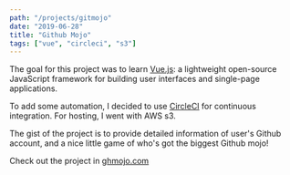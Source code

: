```yaml
---
path: "/projects/gitmojo"
date: "2019-06-28"
title: "Github Mojo"
tags: ["vue", "circleci", "s3"]
---
```


The goal for this project was to learn [Vue.js](https://vuejs.org/): a lightweight open-source JavaScript framework for building user interfaces and single-page applications.

To add some automation, I decided to use [CircleCI](https://circleci.com/) for continuous integration. For hosting, I went with AWS s3.

The gist of the project is to provide detailed information of user's Github account, and a nice little game of who's got the biggest Github mojo!

Check out the project in [ghmojo.com](https://www.ghmojo.com)


